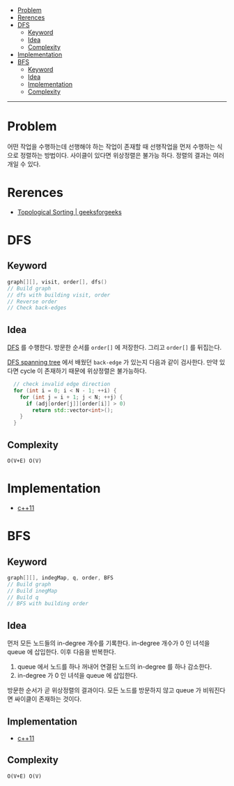 - [Problem](#problem)
- [Rerences](#rerences)
- [DFS](#dfs)
  - [Keyword](#keyword)
  - [Idea](#idea)
  - [Complexity](#complexity)
- [Implementation](#implementation)
- [BFS](#bfs)
  - [Keyword](#keyword-1)
  - [Idea](#idea-1)
  - [Implementation](#implementation-1)
  - [Complexity](#complexity-1)

----

# Problem

어떤 작업을 수행하는데 선행해야 하는 작업이 존재할 때 선행작업을 먼저 수행하는
식으로 정렬하는 방법이다. 사이클이 있다면 위상정렬은 불가능 하다. 정렬의 결과는
여러개일 수 있다.

# Rerences

- [Topological Sorting | geeksforgeeks](https://www.geeksforgeeks.org/topological-sorting/)

# DFS

## Keyword

```cpp
graph[][], visit, order[], dfs()
// Build graph
// dfs with building visit, order
// Reverse order
// Check back-edges
```

## Idea

[DFS](/fundamentals/graph/dfs/README.md) 를 수행한다. 방문한 순서를 `order[]` 에
저장한다. 그리고 `order[]` 를 뒤집는다.

[DFS spanning tree](/fundamentals/graph/dfsspanningtree/README.md) 에서 배웠던
`back-edge` 가 있는지 다음과 같이 검사한다. 만약 있다면 cycle 이 존재하기 때문에
위상정렬은 불가능하다.

```cpp
  // check invalid edge direction
  for (int i = 0; i < N - 1; ++i) {
    for (int j = i + 1; j < N; ++j) {
      if (adj[order[j]][order[i]] > 0)
        return std::vector<int>();
    }
  }
```

## Complexity

```
O(V+E) O(V)
```

# Implementation

* [c++11](topologicalsortstack.cpp)

# BFS

## Keyword

```cpp
graph[][], indegMap, q, order, BFS
// Build graph
// Build inegMap
// Build q
// BFS with building order
```

## Idea

먼저 모든 노드들의 in-degree 개수를 기록한다. in-degree 개수가 0 인 녀석을 queue 에
삽입한다. 이후 다음을 반복한다. 

1. queue 에서 노드를 하나 꺼내어 연결된 노드의 in-degree 를 하나 감소한다. 
2. in-degree 가 0 인 녀석을 queue 에 삽입한다.  

방문한 순서가 곧 위상정렬의 결과이다. 모든 노드를 방문하지 않고 queue 가
비워진다면 싸이클이 존재하는 것이다.

## Implementation

* [c++11](topologicalsortqueue.cpp)

## Complexity

```
O(V+E) O(V)
```
